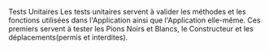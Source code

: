 Tests Unitaires
Les tests unitaires servent à valider les méthodes et les fonctions utilisées dans
l'Application ainsi que l'Application elle-même.  Ces premiers servent à tester les
Pions Noirs et Blancs, le Constructeur et les déplacements(permis et interdites).
